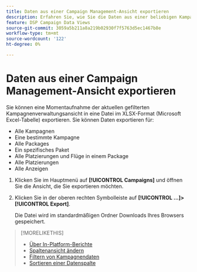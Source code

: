 ```yaml
---
title: Daten aus einer Campaign Management-Ansicht exportieren
description: Erfahren Sie, wie Sie die Daten aus einer beliebigen Kampagnenverwaltungsansicht in eine Tabellendatei exportieren.
feature: DSP Campaign Data Views
source-git-commit: 3059a5b211a8a219b02930f7f5763d5ec1467b8e
workflow-type: tm+mt
source-wordcount: '122'
ht-degree: 0%

---
```


# Daten aus einer Campaign Management-Ansicht exportieren

Sie können eine Momentaufnahme der aktuellen gefilterten Kampagnenverwaltungsansicht in eine Datei im XLSX-Format (Microsoft Excel-Tabelle) exportieren. Sie können Daten exportieren für:

* Alle Kampagnen
* Eine bestimmte Kampagne
* Alle Packages
* Ein spezifisches Paket
* Alle Platzierungen und Flüge in einem Package
* Alle Platzierungen
* Alle Anzeigen

1. Klicken Sie im Hauptmenü auf **[!UICONTROL Campaigns]** und öffnen Sie die Ansicht, die Sie exportieren möchten.

1. Klicken Sie in der oberen rechten Symbolleiste auf  **[!UICONTROL ...]>[!UICONTROL Export]**.

   Die Datei wird im standardmäßigen Ordner Downloads Ihres Browsers gespeichert.

>[!MORELIKETHIS]
>
>* [Über In-Platform-Berichte](campaign-reports-about.md)
>* [Spaltenansicht ändern](column-view-change.md)
>* [Filtern von Kampagnendaten](campaign-data-filter.md)
>* [Sortieren einer Datenspalte](campaign-data-sort.md)

